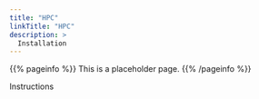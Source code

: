 ```yaml
---
title: "HPC"
linkTitle: "HPC"
description: >
  Installation
---
```


{{% pageinfo %}}
This is a placeholder page.
{{% /pageinfo %}}

Instructions